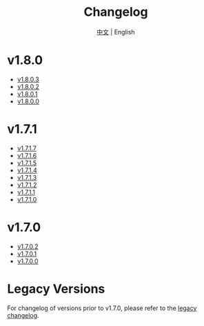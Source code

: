 <h1 align="center">Changelog</h1>

<div align="center">

[中文](ChangeLog.md) | English

</div>

# v1.8.0

- [v1.8.0.3](Changelog/en/v1.8.0.3.md)
- [v1.8.0.2](Changelog/en/v1.8.0.2.md)
- [v1.8.0.1](Changelog/en/v1.8.0.1.md)
- [v1.8.0.0](Changelog/en/v1.8.0.0.md)

# v1.7.1

- [v1.7.1.7](Changelog/en/v1.7.1.7.md)
- [v1.7.1.6](Changelog/en/v1.7.1.6.md)
- [v1.7.1.5](Changelog/en/v1.7.1.5.md)
- [v1.7.1.4](Changelog/en/v1.7.1.4.md)
- [v1.7.1.3](Changelog/en/v1.7.1.3.md)
- [v1.7.1.2](Changelog/en/v1.7.1.2.md)
- [v1.7.1.1](Changelog/en/v1.7.1.1.md)
- [v1.7.1.0](Changelog/en/v1.7.1.0.md)

# v1.7.0

- [v1.7.0.2](Changelog/en/v1.7.0.2.md)
- [v1.7.0.1](Changelog/en/v1.7.0.1.md)
- [v1.7.0.0](Changelog/en/v1.7.0.0.md)

# Legacy Versions
For changelog of versions prior to v1.7.0, please refer to the [legacy changelog](Changelog/en/legacy-changelog.md).